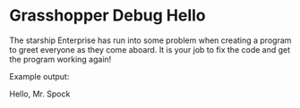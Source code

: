 # Grasshopper Debug Hello

The starship Enterprise has run into some problem when creating a program to greet everyone as they come aboard. It is your job to fix the code and get the program working again!

Example output:

Hello, Mr. Spock
